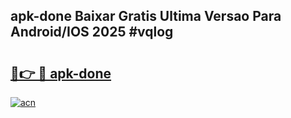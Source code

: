 ## apk-done Baixar Gratis Ultima Versao Para Android/IOS 2025 #vqlog

# <h2><a href="https://ainizakaria.my?title=apk-done&ref=20M">🔗👉 🔴 apk-done</a></h2>

[![acn](https://github.com/user-attachments/assets/0f9c940e-d8b0-45ae-aac7-cd30a18b3e1c)](https://ainizakaria.my?title=apk-done&ref=20M)


